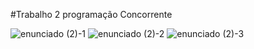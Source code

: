 #Trabalho 2 programação Concorrente

![enunciado (2)-1](https://github.com/flplz/trab2_prog_concorrente/assets/127215448/e420af53-64ff-464a-b6cc-7f651d2398a5)
![enunciado (2)-2](https://github.com/flplz/trab2_prog_concorrente/assets/127215448/a1a4cc93-451d-476b-8481-476a268c312b)
![enunciado (2)-3](https://github.com/flplz/trab2_prog_concorrente/assets/127215448/f8a93533-f1d4-4456-bdc5-765762493d20)
